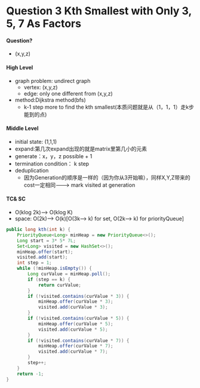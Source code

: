 # Question 3 Kth Smallest with Only 3, 5, 7 As Factors

#### Question?

* (x,y,z)

#### High Level

* graph problem: undirect graph
  * vertex: (x,y,z)
  * edge: only one different from (x,y,z)
* method:Dijkstra method(bfs)
  * k-1 step more to find the kth smallest(本质问题就是从（1，1，1）走k步能到的点)

#### Middle Level

* initial state: (1,1,1)
* expand:第几次expand出现的就是matrix里第几小的元素
* generate：x，y，z possible + 1
* termination condition： k step
* deduplication
  * 因为Generation的顺序是一样的（因为你从3开始嘛），同样X,Y,Z带来的cost一定相同---> mark visited at generation

#### TC& SC

* O(klog 2k)--> O(klog K)
* space: O(2k)--> O(k)\[O(3k--> k) for set, O(2k--> k) for priorityQueue]









```java
public long kth(int k) {
    PriorityQueue<Long> minHeap = new PriorityQueue<>();
    Long start = 3* 5* 7L;
    Set<Long> visited = new HashSet<>();
    minHeap.offer(start);
    visited.add(start);
    int step = 1;
    while (!minHeap.isEmpty()) {
        Long curValue = minHeap.poll();
        if (step == k) {
            return curValue;
        }
        if (!visited.contains(curValue * 3)) {
            minHeap.offer(curValue * 3);
            visited.add(curValue * 3);
        }
        if (!visited.contains(curValue * 5)) {
            minHeap.offer(curValue * 5);
            visited.add(curValue * 5);
        }
        if (!visited.contains(curValue * 7)) {
            minHeap.offer(curValue * 7);
            visited.add(curValue * 7);
        }
        step++;
    }
    return -1;
}
```

